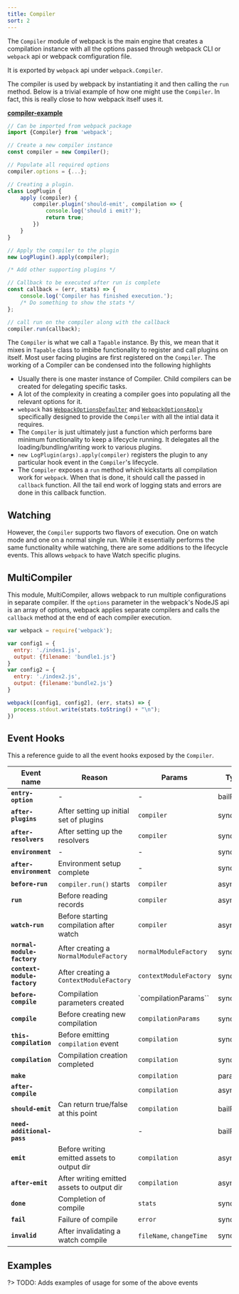 ```yaml
---
title: Compiler
sort: 2
---
```


The `Compiler` module of webpack is the main engine that creates a compilation instance with all the options passed through webpack CLI or `webpack` api or webpack comfiguration file.

It is exported by `webpack` api under `webpack.Compiler`.

The compiler is used by webpack by instantiating it and then calling the `run` method. Below is a trivial example of how one might use the `Compiler`. In fact, this is really close to how webpack itself uses it.

[__compiler-example__](https://github.com/pksjce/webpack-internal-examples/blob/master/compiler-example.js)

```javascript
// Can be imported from webpack package
import {Compiler} from 'webpack';

// Create a new compiler instance
const compiler = new Compiler();

// Populate all required options
compiler.options = {...};

// Creating a plugin.
class LogPlugin {
    apply (compiler) {
        compiler.plugin('should-emit', compilation => {
            console.log('should i emit?');
            return true;
        })
    }
}

// Apply the compiler to the plugin
new LogPlugin().apply(compiler);

/* Add other supporting plugins */

// Callback to be executed after run is complete
const callback = (err, stats) => {
    console.log('Compiler has finished execution.');
    /* Do something to show the stats */
};

// call run on the compiler along with the callback
compiler.run(callback);
```

The `Compiler` is what we call a `Tapable` instance. By this, we mean that it mixes in `Tapable` class to imbibe functionality to register and call plugins on itself.
Most user facing plugins are first registered on the `Compiler`.
The working of a Compiler can be condensed into the following highlights
 - Usually there is one master instance of Compiler. Child compilers can be created for delegating specific tasks.
 - A lot of the complexity in creating a compiler goes into populating all the relevant options for it.
 - `webpack` has [`WebpackOptionsDefaulter`](https://github.com/webpack/webpack/blob/master/lib/WebpackOptionsDefaulter.js) and [`WebpackOptionsApply`](https://github.com/webpack/webpack/blob/master/lib/WebpackOptionsApply.js) specifically designed to provide the `Compiler` with all the intial data it requires.
 - The `Compiler` is just ultimately just a function which performs bare minimum functionality to keep a lifecycle running. It delegates all the loading/bundling/writing work to various plugins.
 - `new LogPlugin(args).apply(compiler)` registers the plugin to any particular hook event in the `Compiler`'s lifecycle.
 - The `Compiler` exposes a `run` method which kickstarts all compilation work for `webpack`. When that is done, it should call the passed in `callback` function. All the tail end work of logging stats and errors are done in this callback function.

## Watching

However, the `Compiler` supports two flavors of execution. One on watch mode and one on a normal single run.
While it essentially performs the same functionality while watching, there are some additions to the lifecycle events. This allows `webpack` to have Watch specific plugins.

## MultiCompiler

This module, MultiCompiler, allows webpack to run multiple configurations in separate compiler.
If the `options` parameter in the webpack's NodeJS api is an array of options, webpack applies separate compilers and calls the `callback` method at the end of each compiler execution.

```javascript
var webpack = require('webpack');

var config1 = {
  entry: './index1.js',
  output: {filename: 'bundle1.js'}
}
var config2 = {
  entry: './index2.js',
  output: {filename:'bundle2.js'}
}

webpack([config1, config2], (err, stats) => {
  process.stdout.write(stats.toString() + "\n");
})
```

## Event Hooks

This a reference guide to all the event hooks exposed by the `Compiler`.

| Event name                 | Reason                              | Params               | Type       |
|----------------------------|-------------------------------------|----------------------|------------|
| __`entry-option`__         |                  -                  |           -          | bailResult |
| __`after-plugins`__        | After setting up initial set of plugins | `compiler`       | sync       |
| __`after-resolvers`__      | After setting up the resolvers      | `compiler`           | sync       |
| __`environment`__          |                  -                  |           -          | sync       |
| __`after-environment`__    | Environment setup complete          |           -          | sync       |
| __`before-run`__           | `compiler.run()` starts             | `compiler`           | async      |
| __`run`__                  | Before reading records              | `compiler`           | async      |
| __`watch-run`__            | Before starting compilation after watch | `compiler`           | async      |
| __`normal-module-factory`__ | After creating a `NormalModuleFactory` | `normalModuleFactory`| sync      |
| __`context-module-factory`__ | After creating a `ContextModuleFactory` | `contextModuleFactory`| sync      |
| __`before-compile`__       | Compilation parameters created      | `compilationParams`` | sync       |
| __`compile`__              | Before creating new compilation     | `compilationParams`  | sync       |
| __`this-compilation`__     | Before emitting `compilation` event | `compilation`        | sync       |
| __`compilation`__          | Compilation creation completed      | `compilation`        | sync       |
| __`make`__                 |                                     | `compilation`        | parallel   |
| __`after-compile`__        |                                     | `compilation`        | async      |
| __`should-emit`__          | Can return true/false at this point | `compilation`        | bailResult |
| __`need-additional-pass`__ |                                     |           -          | bailResult |
| __`emit`__                 | Before writing emitted assets to output dir | `compilation` | async      |
| __`after-emit`__           | After writing emitted assets to output dir | `compilation` | async      |
| __`done`__                 | Completion of compile               | `stats`              | sync       |
| __`fail`__                 | Failure of compile                  | `error`              | sync       |
| __`invalid`__              | After invalidating a watch compile  | `fileName`, `changeTime` | sync       |

## Examples

?> TODO: Adds examples of usage for some of the above events